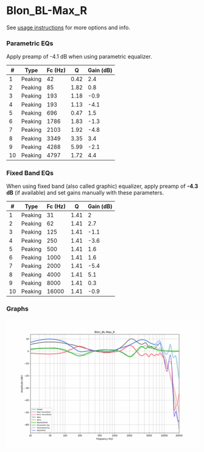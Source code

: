 # Blon_BL-Max_R
See [usage instructions](https://github.com/jaakkopasanen/AutoEq#usage) for more options and info.

### Parametric EQs
Apply preamp of -4.1 dB when using parametric equalizer.

|   # | Type    |   Fc (Hz) |    Q |   Gain (dB) |
|-----|---------|-----------|------|-------------|
|   1 | Peaking |        42 | 0.42 |         2.4 |
|   2 | Peaking |        85 | 1.82 |         0.8 |
|   3 | Peaking |       193 | 1.18 |        -0.9 |
|   4 | Peaking |       193 | 1.13 |        -4.1 |
|   5 | Peaking |       696 | 0.47 |         1.5 |
|   6 | Peaking |      1786 | 1.83 |        -1.3 |
|   7 | Peaking |      2103 | 1.92 |        -4.8 |
|   8 | Peaking |      3349 | 3.35 |         3.4 |
|   9 | Peaking |      4288 | 5.99 |        -2.1 |
|  10 | Peaking |      4797 | 1.72 |         4.4 |

### Fixed Band EQs
When using fixed band (also called graphic) equalizer, apply preamp of **-4.3 dB** (if available) and set gains manually with these parameters.

|   # | Type    |   Fc (Hz) |    Q |   Gain (dB) |
|-----|---------|-----------|------|-------------|
|   1 | Peaking |        31 | 1.41 |         2   |
|   2 | Peaking |        62 | 1.41 |         2.7 |
|   3 | Peaking |       125 | 1.41 |        -1.1 |
|   4 | Peaking |       250 | 1.41 |        -3.6 |
|   5 | Peaking |       500 | 1.41 |         1.6 |
|   6 | Peaking |      1000 | 1.41 |         1.6 |
|   7 | Peaking |      2000 | 1.41 |        -5.4 |
|   8 | Peaking |      4000 | 1.41 |         5.1 |
|   9 | Peaking |      8000 | 1.41 |         0.3 |
|  10 | Peaking |     16000 | 1.41 |        -0.9 |

### Graphs
![](./Blon_BL-Max_R.png)
